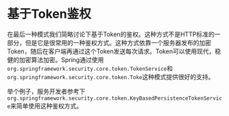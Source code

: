 # 基于Token鉴权

在最后一种模式我们简略讨论下基于Token的鉴权。这种方式不是HTTP标准的一部分，但是它是很常用的一种鉴权方式。这种方式依靠一个服务器发布的加密Token，随后在客户端再通过这个Token发送每次请求。Token可以使用现代，稳健的加密算法加密。Spring通过使用`org.springframework.security.core.token.TokenService`和`org.springframework.security.core.token.Toke`这种模式提供很好的支持。

举个例子，服务开发者参考下`org.springframework.security.core.token.KeyBasedPersistenceTokenService`来简单使用这种鉴权方式。